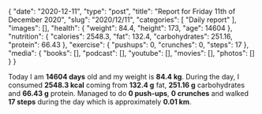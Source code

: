 {
    "date": "2020-12-11",
    "type": "post",
    "title": "Report for Friday 11th of December 2020",
    "slug": "2020\/12\/11",
    "categories": [
        "Daily report"
    ],
    "images": [],
    "health": {
        "weight": 84.4,
        "height": 173,
        "age": 14604
    },
    "nutrition": {
        "calories": 2548.3,
        "fat": 132.4,
        "carbohydrates": 251.16,
        "protein": 66.43
    },
    "exercise": {
        "pushups": 0,
        "crunches": 0,
        "steps": 17
    },
    "media": {
        "books": [],
        "podcast": [],
        "youtube": [],
        "movies": [],
        "photos": []
    }
}

Today I am <strong>14604 days</strong> old and my weight is <strong>84.4 kg</strong>. During the day, I consumed <strong>2548.3 kcal</strong> coming from <strong>132.4 g</strong> fat, <strong>251.16 g</strong> carbohydrates and <strong>66.43 g</strong> protein. Managed to do <strong>0 push-ups</strong>, <strong>0 crunches</strong> and walked <strong>17 steps</strong> during the day which is approximately <strong>0.01 km</strong>.